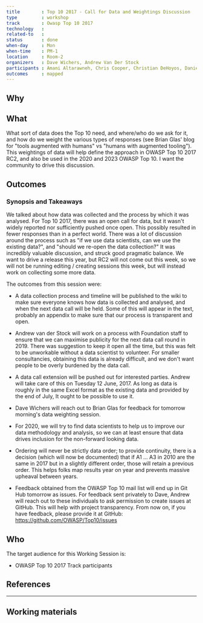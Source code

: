 ```yaml
---
title        : Top 10 2017 - Call for Data and Weightings Discussion
type         : workshop
track        : Owasp Top 10 2017
technology   :
related-to   :
status       : done
when-day     : Mon
when-time    : PM-1
location     : Room-2
organizers   : Dave Wichers, Andrew Van Der Stock
participants : Amani Altarawneh, Chris Cooper, Christian DeHoyos, Daniel Miessler, Erez Yalon, Jason Li, Jonas vanalderweireldt, Kevin Greene, Nuno Loureiro, Sandor Lenart, Tiago Mendo, Tiffany Long, Torsten Gigler
outcomes     : mapped
---
```


## Why


## What

What sort of data does the Top 10 need, and where/who do we ask for it, and how do we weight the various types of responses (see Brian Glas' blog for "tools augmented with humans" vs "humans with augmented tooling").
This weightings of data will help define the approach in OWASP Top 10 2017 RC2, and also be used in the 2020 and 2023 OWASP Top 10. I want the community to drive this discussion.


## Outcomes

### Synopsis and Takeaways

We talked about how data was collected and the process by which it was analysed. For Top 10 2017, there was an open call for data, but it wasn't widely reported nor sufficiently pushed once open.  This possibly resulted in fewer responses than in a perfect world. There was a lot of discussion around the process such as "if we use data scientists, can we use the existing data?", and "should we re-open the data collection?"
It was incredibly valuable discussion, and struck good pragmatic balance. We want to drive a release this year, but RC2 will not come out this week, so we will not be running editing / creating sessions this week, but will instead work on collecting some more data.

The outcomes from this session were:

- A data collection process and timeline will be published to the wiki to make sure everyone knows how data is collected and analysed, and when the next data call will be held. Some of this will appear in the text, probably an appendix to make sure that our process is transparent and open.

- Andrew van der Stock will work on a process with Foundation staff to ensure that we can maximise publicity for the next data call round in 2019. There was suggestion to keep it open all the time, but this was felt to be unworkable without a data scientist to volunteer.  For smaller consultancies, obtaining this data is already difficult, and we don't want people to be overly burdened by the data call.

- A data call extension will be pushed out for interested parties. Andrew will take care of this on Tuesday 12 June, 2017.  As long as data is roughly in the same Excel format as the existing data and provided by the end of July, It ought to be possible to use it.

- Dave Wichers will reach out to Brian Glas for feedback for tomorrow morning's data weighting session.

- For 2020, we will try to find data scientists to help us to improve our data methodology and analysis, so we can at least ensure that data drives inclusion for the non-forward looking data.

- Ordering will never be strictly data order; to provide continuity, there is a decision (which will now be documented) that if A1 ... A3 in 2010 are the same in 2017 but in a slightly different order, those will retain a previous order. This helps folks map results year on year and prevents massive upheaval between years.

- Feedback obtained from the OWASP Top 10 mail list will end up in Git Hub tomorrow as issues. For feedback sent privately to Dave, Andrew will reach out to these individuals to ask permission to create issues at GitHub. This will help with project transparency. From now on, if you have feedback, please provide it at GitHub: https://github.com/OWASP/Top10/issues


## Who

The target audience for this Working Session is:

 - OWASP Top 10 2017 Track participants

## References

---

## Working materials
